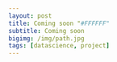 ```yaml
---
layout: post
title: Coming soon "#FFFFFF"
subtitle: Coming soon
bigimg: /img/path.jpg
tags: [datascience, project]
---
```



